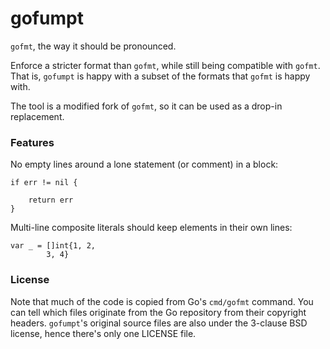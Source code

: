 # gofumpt

`gofmt`, the way it should be pronounced.

Enforce a stricter format than `gofmt`, while still being compatible with
`gofmt`. That is, `gofumpt` is happy with a subset of the formats that `gofmt`
is happy with.

The tool is a modified fork of `gofmt`, so it can be used as a drop-in
replacement.

### Features

No empty lines around a lone statement (or comment) in a block:

```
if err != nil {

	return err
}
```

Multi-line composite literals should keep elements in their own lines:


```
var _ = []int{1, 2,
        3, 4}
```

### License

Note that much of the code is copied from Go's `cmd/gofmt` command. You can tell
which files originate from the Go repository from their copyright headers.
`gofumpt`'s original source files are also under the 3-clause BSD license, hence
there's only one LICENSE file.

